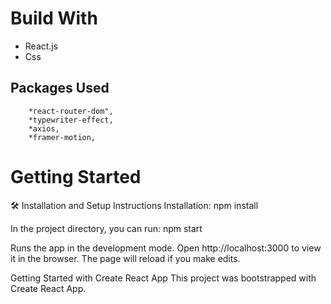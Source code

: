 # Build With

- React.js
- Css

## Packages Used

```
    *react-router-dom",
    *typewriter-effect,
    *axios,
    *framer-motion,
```

# Getting Started

🛠 Installation and Setup Instructions Installation: npm install

In the project directory, you can run: npm start

Runs the app in the development mode. Open http://localhost:3000 to view it in the browser. The page will reload if you make edits.

Getting Started with Create React App
This project was bootstrapped with Create React App.
